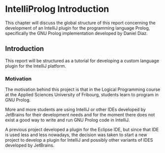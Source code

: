 # IntelliProlog Introduction

This chapter will discuss the global structure of this report concerning the development of an
IntelliJ plugin for the programming language Prolog, specifically the GNU Prolog
implementation developed by Daniel Diaz.

## Introduction

This report will be structured as a tutorial for developing a custom language plugin for the
IntelliJ platform.

### Motivation

The motivation behind this project is that in the Logical Programming course at the Applied Sciences University of
Fribourg, students learn to program in GNU Prolog.

More and more students are using IntelliJ or other IDEs developed by JetBrains for their development needs and for the
moment there does not exist a good way to write and run GNU Prolog code in IntelliJ.

A previous project developed a plugin for the Eclipse IDE, but since that IDE is used less and less nowadays, the
decision was taken to start a new project to develop a plugin for IntelliJ and possibly other variants of IDES
developed by JetBrains.
